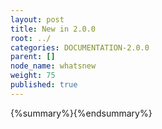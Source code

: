 ```yaml
---
layout: post
title: New in 2.0.0
root: ../
categories: DOCUMENTATION-2.0.0
parent: []
node_name: whatsnew
weight: 75
published: true
---
```


{%summary%}{%endsummary%}
